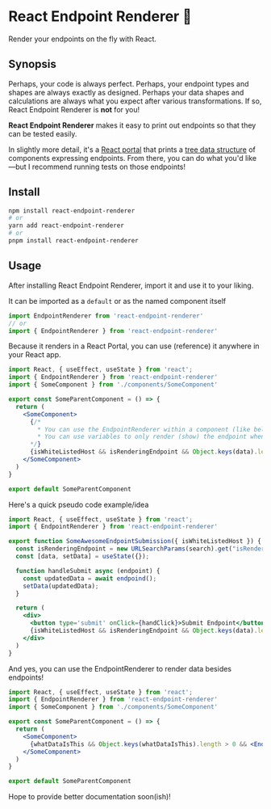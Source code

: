 # React Endpoint Renderer 🧪

Render your endpoints on the fly with React. 

## Synopsis

Perhaps, your code is always perfect. Perhaps, your endpoint types and shapes are always exactly as designed. Perhaps your data shapes and calculations are always what you expect after various transformations. If so, React Endpoint Renderer is **not** for you! 

**React Endpoint Renderer** makes it easy to print out endpoints so that they can be tested easily. 

In slightly more detail, it's a [React portal](https://reactjs.org/docs/portals.html) that prints a [tree data structure](https://en.wikipedia.org/wiki/Tree_(data_structure)#:~:text=A%20tree%20data%20structure%20can,none%20points%20to%20the%20root.) of components expressing endpoints. From there, you can do what you'd like—but I recommend running tests on those endpoints! 

## Install

```sh
npm install react-endpoint-renderer
# or
yarn add react-endpoint-renderer
# or
pnpm install react-endpoint-renderer
```

## Usage

After installing React Endpoint Renderer, import it and use it to your liking.

It can be imported as a `default` or as the named component itself

```js
import EndpointRenderer from 'react-endpoint-renderer'
// or 
import { EndpointRenderer } from 'react-endpoint-renderer'
```

Because it renders in a React Portal, you can use (reference) it anywhere in your React app.

```jsx
import React, { useEffect, useState } from 'react';
import { EndpointRenderer } from 'react-endpoint-renderer'
import { SomeComponent } from './components/SomeComponent'

export const SomeParentComponent = () => {
  return (
    <SomeComponent>
      {/* 
        * You can use the EndpointRenderer within a component (like below) 
        * You can use variables to only render (show) the endpoint when you want
      */}
      {isWhiteListedHost && isRenderingEndpoint && Object.keys(data).length > 0 && <EndpointRenderer endpoint={data} />}
    </SomeComponent>
  )
}

export default SomeParentComponent
```

Here's a quick pseudo code example/idea

```jsx
import React, { useEffect, useState } from 'react';
import { EndpointRenderer } from 'react-endpoint-renderer'

export function SomeAwesomeEndpointSubmission({ isWhiteListedHost }) {
  const isRenderingEndpoint = new URLSearchParams(search).get("isRenderingEndpoint")
  const [data, setData] = useState({});

  function handleSubmit async (endpoint) {
    const updatedData = await endpoind();
    setData(updatedData);
  }

  return (
    <div>
      <button type='submit' onClick={handClick}>Submit Endpoint</button>
      {isWhiteListedHost && isRenderingEndpoint && Object.keys(data).length > 0 && <EndpointRenderer endpoint={data} />}
    </div>
  )
}
```

And yes, you can use the EndpointRenderer to render data besides endpoints!

```jsx
import React, { useEffect, useState } from 'react';
import { EndpointRenderer } from 'react-endpoint-renderer'
import { SomeComponent } from './components/SomeComponent'

export const SomeParentComponent = () => {
  return (
    <SomeComponent>
      {whatDataIsThis && Object.keys(whatDataIsThis).length > 0 && <EndpointRenderer endpoint={whatDataIsThis} />}
    </SomeComponent>
  )
}

export default SomeParentComponent
```

Hope to provide better documentation soon(ish)!
